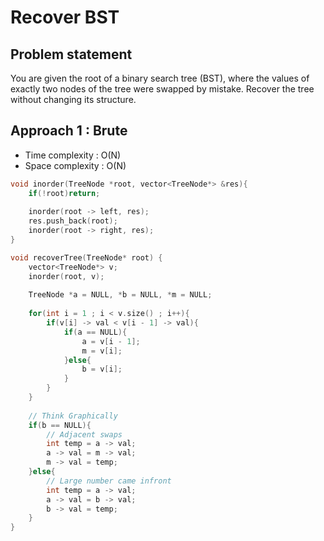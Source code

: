 # Recover BST

## Problem statement

You are given the root of a binary search tree (BST), where the values of exactly two nodes of the tree were swapped by mistake. Recover the tree without changing its structure.

## Approach 1 : Brute 

- Time complexity : O(N)
- Space complexity : O(N)

```cpp
void inorder(TreeNode *root, vector<TreeNode*> &res){
    if(!root)return;
    
    inorder(root -> left, res);
    res.push_back(root);
    inorder(root -> right, res);
}

void recoverTree(TreeNode* root) {
    vector<TreeNode*> v;
    inorder(root, v);
    
    TreeNode *a = NULL, *b = NULL, *m = NULL;
    
    for(int i = 1 ; i < v.size() ; i++){
        if(v[i] -> val < v[i - 1] -> val){
            if(a == NULL){
                a = v[i - 1];
                m = v[i];
            }else{
                b = v[i];
            }
        }
    }
    
    // Think Graphically
    if(b == NULL){
        // Adjacent swaps
        int temp = a -> val;
        a -> val = m -> val;
        m -> val = temp;
    }else{
        // Large number came infront
        int temp = a -> val;
        a -> val = b -> val;
        b -> val = temp;
    }
}
```